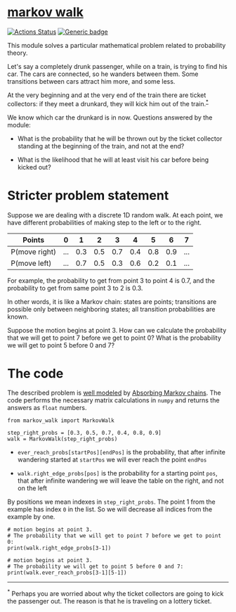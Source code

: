 # [markov walk](https://github.com/rtmigo/markov_walk#readme)
[![Actions Status](https://github.com/rtmigo/markov_walk/workflows/unit%20test/badge.svg?branch=master)](https://github.com/rtmigo/markov_walk/actions)
[![Generic badge](https://img.shields.io/badge/Python-3.8+-blue.svg)](#)

This module solves a particular mathematical problem related to probability theory. 

Let's say a completely drunk passenger, while on a train, is trying to find his car. The cars are connected, so he wanders between them. Some transitions between cars attract him more, and some less.

At the very beginning and at the very end of the train there are ticket collectors: if they meet a drunkard, they will kick him out of the train.<sup id="a1">[*](#myfootnote1)</sup>

We know which car the drunkard is in now. Questions answered by the module:

- What is the probability that he will be thrown out by the ticket collector standing at the beginning of the train, and not at the end?

- What is the likelihood that he will at least visit his car before being kicked out?

# Stricter problem statement

Suppose we are dealing with a discrete 1D random walk. At each point, we have different probabilities of
making step to the left or to the right.


|Points        | 0 | 1 | 2 | 3 | 4 | 5 | 6 | 7 |
|--------------|---|---|---|---|---|---|---|---|
|P(move right) |...|0.3|0.5|0.7|0.4|0.8|0.9|...|
|P(move left)  |...|0.7|0.5|0.3|0.6|0.2|0.1|...|


For example, the probability to get from point 3 to point 4 is 0.7, and the probability to get from same
point 3 to 2 is 0.3.

In other words, it is like a Markov chain: states are points; transitions are possible only between
neighboring states; all transition probabilities are known.

Suppose the motion begins at point 3. How can we calculate the probability that we will get to point 7
before we get to point 0? What is the probability we will get to point 5 before 0 and 7? 

# The code

The described problem is [well modeled](https://math.stackexchange.com/a/2912626) by [Absorbing Markov chains](https://en.wikipedia.org/wiki/Absorbing_Markov_chain).
The code performs the necessary matrix calculations in `numpy` and returns the answers as `float` numbers. 

```python3
from markov_walk import MarkovWalk

step_right_probs = [0.3, 0.5, 0.7, 0.4, 0.8, 0.9]
walk = MarkovWalk(step_right_probs)
```

- `ever_reach_probs[startPos][endPos]` is the probability, that after
infinite wandering started at `startPos` we will ever reach the point `endPos`

- `walk.right_edge_probs[pos]` is the probability for a starting point `pos`, that after infinite wandering we will leave 
the table on the right, and not on the left

By positions we mean indexes in `step_right_probs`. The point 1 from the example has index `0` in the list. So we will decrease all indices from the example by one.   

```python3
# motion begins at point 3. 
# The probability that we will get to point 7 before we get to point 0: 
print(walk.right_edge_probs[3-1])

# motion begins at point 3. 
# The probability we will get to point 5 before 0 and 7:
print(walk.ever_reach_probs[3-1][5-1])

```
-----
<sup><a name="myfootnote1">*</a></sup> Perhaps you are worried about why the ticket collectors are going to kick the passenger out. The reason is that he is traveling on a lottery ticket.


